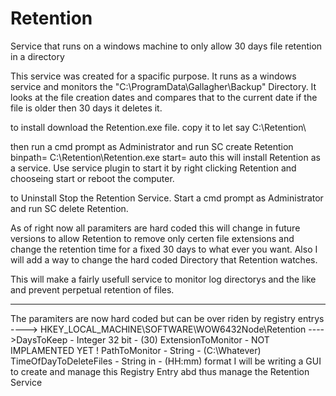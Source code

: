 # Retention
Service that runs on a windows machine to only allow 30 days file retention in a directory

This service was created for a spacific purpose.
It runs as a windows service and monitors the "C:\ProgramData\Gallagher\Backup\" Directory. 
It looks at the file creation dates and compares that to the current date if the file is older then 30 days it deletes it.

to install download the Retention.exe file. copy it to let say C:\Retention\

then run a cmd prompt as Administrator and run SC create Retention binpath= C:\Retention\Retention.exe start= auto
this will install Retention as a service.
Use service plugin to start it by right clicking Retention and chooseing start or reboot the computer.

to Uninstall Stop the Retention Service.
Start a cmd prompt as Administrator and run SC delete Retention.

As of right now all paramiters are hard coded this will change in future versions to allow Retention to remove only certen file extensions 
and change the retention time for a fixed 30 days to what ever you want.
Also I will add a way to change the hard coded Directory that Retention watches.

This will make a fairly usefull service to monitor log directorys and the like and prevent perpetual retention of files.

*************************************************************************************************************************

The paramiters are now hard coded but can be over riden by registry entrys 
----> HKEY_LOCAL_MACHINE\SOFTWARE\WOW6432Node\Retention
      ---->DaysToKeep - Integer 32 bit - (30)
           ExtensionToMonitor - NOT IMPLAMENTED YET !
           PathToMonitor - String - (C:\Whatever\)
           TimeOfDayToDeleteFiles - String in - (HH:mm) format
 I will be writing a GUI to create and manage this Registry Entry abd thus manage the Retention Service
 
